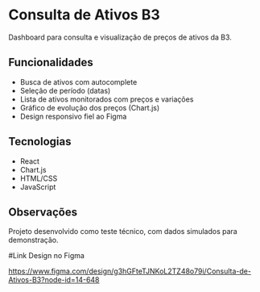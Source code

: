 # Consulta de Ativos B3

Dashboard para consulta e visualização de preços de ativos da B3.

## Funcionalidades

- Busca de ativos com autocomplete
- Seleção de período (datas)
- Lista de ativos monitorados com preços e variações
- Gráfico de evolução dos preços (Chart.js)
- Design responsivo fiel ao Figma

## Tecnologias

- React
- Chart.js
- HTML/CSS
- JavaScript

## Observações

Projeto desenvolvido como teste técnico, com dados simulados para demonstração.

#Link Design no Figma

https://www.figma.com/design/g3hGFteTJNKoL2TZ48o79i/Consulta-de-Ativos-B3?node-id=14-648
